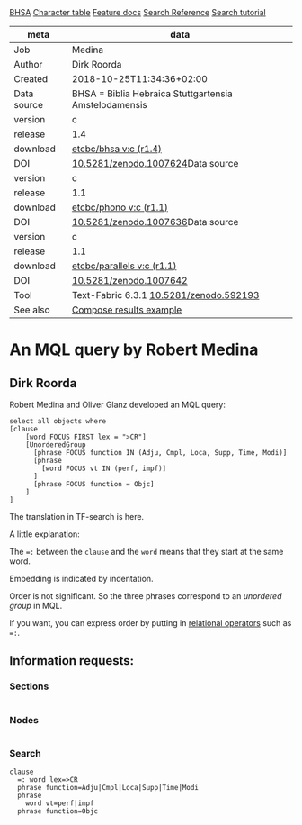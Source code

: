 

<div class="hdlinks">
  <a target="_blank" href="https://etcbc.github.io/bhsa" title="provenance of this corpus">BHSA</a>
  <a target="_blank" href="https://dans-labs.github.io/text-fabric/Writing/Hebrew/" title="Hebrew characters and transcriptions">Character table</a>
  <a target="_blank" href="https://etcbc.github.io/bhsa/features/hebrew/c/0_home.html" title="BHSA feature documentation">Feature docs</a>
  <a target="_blank" href="https://dans-labs.github.io/text-fabric/Api/General/#search-templates" title="Search Templates Introduction and Reference">Search Reference</a>
  <a target="_blank" href="https://nbviewer.jupyter.org/github/etcbc/bhsa/blob/master/tutorial/search.ipynb" title="Search tutorial in Jupyter Notebook">Search tutorial</a>
</div>



meta | data
--- | ---
Job | Medina
Author | Dirk Roorda
Created | 2018-10-25T11:34:36+02:00
Data source | BHSA = Biblia Hebraica Stuttgartensia Amstelodamensis
version | c
release | 1.4
download   | [etcbc/bhsa v:c (r1.4)](https://github.com/etcbc/bhsa/releases/download/1.4/c.zip)
DOI | [10.5281/zenodo.1007624](https://doi.org/10.5281/zenodo.1007624)Data source | Phonetic Transcriptions
version | c
release | 1.1
download   | [etcbc/phono v:c (r1.1)](https://github.com/etcbc/phono/releases/download/1.1/c.zip)
DOI | [10.5281/zenodo.1007636](https://doi.org/10.5281/zenodo.1007636)Data source | Parallel Passages
version | c
release | 1.1
download   | [etcbc/parallels v:c (r1.1)](https://github.com/etcbc/parallels/releases/download/1.1/c.zip)
DOI | [10.5281/zenodo.1007642](https://doi.org/10.5281/zenodo.1007642)
Tool | Text-Fabric 6.3.1 [10.5281/zenodo.592193](https://doi.org/10.5281/zenodo.592193)
See also | [Compose results example](https://nbviewer.jupyter.org/github/dans-labs/text-fabric/blob/master/examples/compose.ipynb)


# An MQL query by Robert Medina

## Dirk Roorda

Robert Medina and Oliver Glanz developed an MQL query:

```
select all objects where
[clause
    [word FOCUS FIRST lex = ">CR"]
    [UnorderedGroup
      [phrase FOCUS function IN (Adju, Cmpl, Loca, Supp, Time, Modi)]
      [phrase 
        [word FOCUS vt IN (perf, impf)]
      ]
      [phrase FOCUS function = Objc]
    ]
]
```

The translation in TF-search is here.

A little explanation:

The `=:` between the `clause` and the `word` means that they start at the same word.

Embedding is indicated by indentation.

Order is not significant. So the three phrases correspond to an *unordered group* in MQL. 

If you want, you can express order by putting in [relational operators](https://dans-labs.github.io/text-fabric/Api/General/#relational-operators) such as `=:`.

## Information requests:

### Sections

```

```

### Nodes

```

```

### Search

```
clause
  =: word lex=>CR
  phrase function=Adju|Cmpl|Loca|Supp|Time|Modi
  phrase
    word vt=perf|impf
  phrase function=Objc

```
